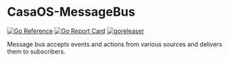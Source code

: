 # CasaOS-MessageBus

[![Go Reference](https://pkg.go.dev/badge/github.com/IceWhaleTech/CasaOS-MessageBus.svg)](https://pkg.go.dev/github.com/IceWhaleTech/CasaOS-MessageBus) [![Go Report Card](https://goreportcard.com/badge/github.com/IceWhaleTech/CasaOS-MessageBus)](https://goreportcard.com/report/github.com/IceWhaleTech/CasaOS-MessageBus) [![goreleaser](https://github.com/IceWhaleTech/CasaOS-MessageBus/actions/workflows/release.yml/badge.svg)](https://github.com/IceWhaleTech/CasaOS-MessageBus/actions/workflows/release.yml)

Message bus accepts events and actions from various sources and delivers them to subscribers.
